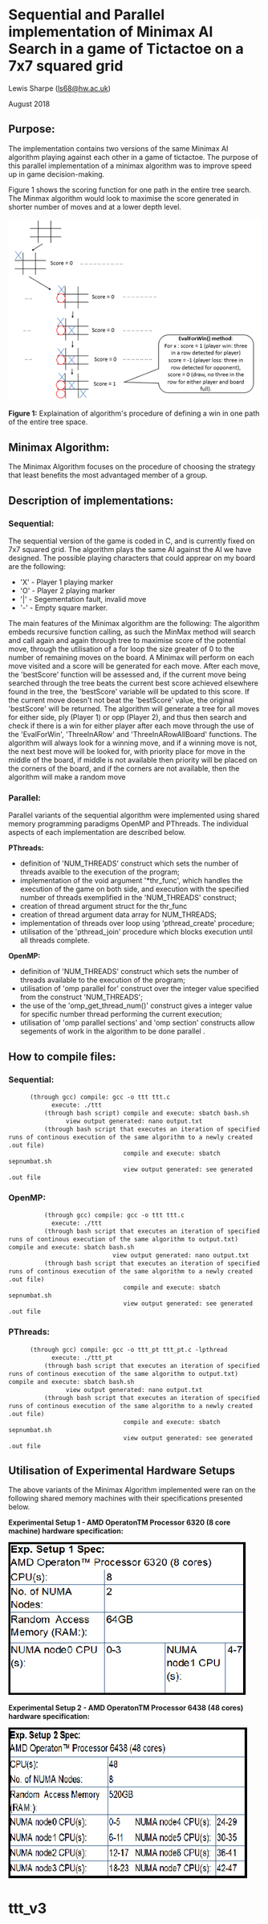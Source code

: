# Sequential and Parallel implementation of Minimax AI Search in a game of Tictactoe on a 7x7 squared grid
Lewis Sharpe (ls68@hw.ac.uk)

August 2018

## Purpose:
The implementation contains two versions of the same Minimax AI algorithm playing against each other in a game of tictactoe. The purpose of this parallel implementation of a minimax algorithm was to improve speed up in game decision-making. 

Figure 1 shows the scoring function for one path in the entire tree search. The Minmax algorithm would look to maximise the score generated in shorter number of moves and at a lower depth level.

![dia](images/dia.png)

**Figure 1:** Explaination of algorithm's procedure of defining a win in one path of the entire tree space. 

## Minimax Algorithm:
The Minimax Algorithm focuses on the procedure of choosing the strategy that least benefits the most advantaged member of a group. 

## Description of implementations: 
### Sequential:
The sequential version of the game is coded in C, and is currently fixed on 7x7 squared grid. The algorithm plays the same AI against the AI we have designed. The  possible playing characters that could apprear on my board are the following:
- 'X' - Player 1 playing marker
- 'O' - Player 2 playing marker
- '|' - Segementation fault, invalid move
- '-' - Empty square marker.

The main features of the Minimax algorithm are the following:
The algorithm embeds recursive function calling, as such the MinMax method will search and call again and again through tree to maximise score of the potential move, through the utilisation of a for loop the size greater of 0 to the number of remaining moves on the board. A Minimax will perform on each move visited and a score will be generated for each move. After each move, the 'bestScore' function will be assessed and, if the current move being searched through the tree beats the current best score achieved elsewhere found in the tree, the 'bestScore' variable will be updated to this score. If the current move doesn't not beat the 'bestScore' value, the original 'bestScore' will be returned. The algorithm will generate a tree for all moves for either side, ply (Player 1) or opp (Player 2), and thus then search and check if there is a win for either player after each move through the use of the 'EvalForWin', 'ThreeInARow' and 'ThreeInARowAllBoard' functions. The algorithm will always look for a winning move, and if a winning move is not, the next best move will be looked for, with priority place for move in the middle of the board, if middle is not available then priority will be placed on the corners of the board, and if the corners are not available, then the algorithm will make a random move

### Parallel:
Parallel variants of the sequential algorithm were implemented using shared memory programming paradigms OpenMP and PThreads. The individual aspects of each implementation are described below.

**PThreads:**
- definition of 'NUM_THREADS' construct which sets the number of threads avaible to the execution of the program;
- implementation of the void argument '*thr_func', which handles the execution of the game on both side, and execution with the specified number of threads exemplified in the 'NUM_THREADS' construct;
- creation of thread argument struct for the thr_func
- creation of thread argument data array for NUM_THREADS;
- implementation of threads over loop using 'pthread_create' procedure;
- utilisation of the 'pthread_join' procedure which blocks execution until all threads complete. 

**OpenMP:**
- definition of 'NUM_THREADS' construct which sets the number of threads available to the execution of the program;
- utilisation of 'omp parallel for' construct over the integer value specified from the construct 'NUM_THREADS';
- the use of the 'omp_get_thread_num()' construct gives a integer value for specific number thread performing the current execution;
- utilisation of 'omp parallel sections' and 'omp section' constructs allow segements of work in the algorithm to be done parallel .

## How to compile files: 

### Sequential:
	      (through gcc) compile: gcc -o ttt ttt.c
			    execute: ./ttt 
              (through bash script) compile and execute: sbatch bash.sh 
				    view output generated: nano output.txt
              (through bash script that executes an iteration of specified runs of continous execution of the same algorithm to a newly created .out file)
                                    compile and execute: sbatch sepnumbat.sh
                                    view output generated: see generated .out file
             
### OpenMP: 
              (through gcc) compile: gcc -o ttt ttt.c
			    execute: ./ttt 
              (through bash script that executes an iteration of specified runs of continous execution of the same algorithm to output.txt) 					compile and execute: sbatch bash.sh 
	                             view output generated: nano output.txt
              (through bash script that executes an iteration of specified runs of continous execution of the same algorithm to a newly created .out file)
                                    compile and execute: sbatch sepnumbat.sh
                                    view output generated: see generated .out file   

### PThreads:      

	      (through gcc) compile: gcc -o ttt_pt ttt_pt.c -lpthread 	
			    execute: ./ttt_pt
              (through bash script that executes an iteration of specified runs of continous execution of the same algorithm to output.txt)                 					compile and execute: sbatch bash.sh
				    view output generated: nano output.txt
              (through bash script that executes an iteration of specified runs of continous execution of the same algorithm to a newly created .out file)
                                    compile and execute: sbatch sepnumbat.sh
                                    view output generated: see generated .out file

## Utilisation of Experimental Hardware Setups

The above variants of the Minimax Algorithm implemented were ran on the following shared memory machines with their specifications presented below.

**Experimental Setup 1 - AMD OperatonTM Processor 6320 (8 core machine) hardware specification:**

![exp1](images/exp1.png)

**Experimental Setup 2 - AMD OperatonTM Processor 6438 (48 cores) hardware specification:**

![exp2](images/exp2.png)
# ttt_v3
